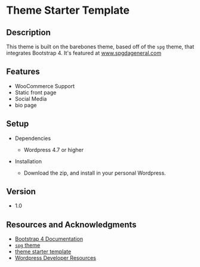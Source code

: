 # Theme Starter Template

## Description
This theme is built on the barebones theme, based off of the `spg` theme, that integrates Bootstrap 4.  It's featured at www.spgdageneral.com

## Features
  - WooCommerce Support
  - Static front page
  - Social Media
  - bio page

## Setup

* Dependencies
  - Wordpress 4.7 or higher

* Installation
  - Download the zip, and install in your personal Wordpress.

## Version

* 1.0

## Resources and Acknowledgments
- [Bootstrap 4 Documentation](https://v4-alpha.getbootstrap.com/getting-started/introduction/)
- [`spg` theme](https://github.com/Automattic/spg)
- [theme starter template](https://github.com/KevinDahlberg/theme-template)
- [Wordpress Developer Resources](https://developer.wordpress.org)
